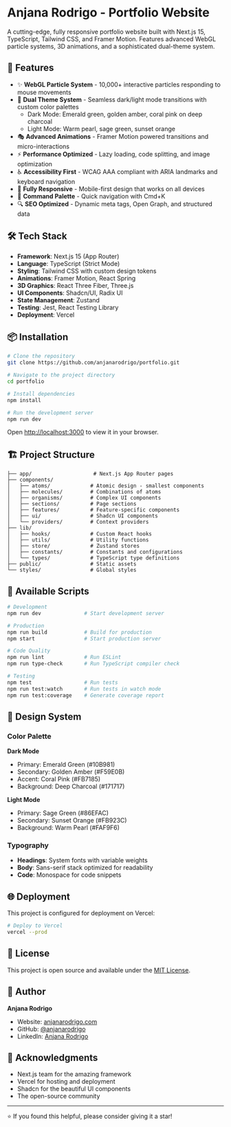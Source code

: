 # Anjana Rodrigo - Portfolio Website

A cutting-edge, fully responsive portfolio website built with Next.js 15, TypeScript, Tailwind CSS, and Framer Motion. Features advanced WebGL particle systems, 3D animations, and a sophisticated dual-theme system.

## 🚀 Features

- ✨ **WebGL Particle System** - 10,000+ interactive particles responding to mouse movements
- 🎨 **Dual Theme System** - Seamless dark/light mode transitions with custom color palettes
  - Dark Mode: Emerald green, golden amber, coral pink on deep charcoal
  - Light Mode: Warm pearl, sage green, sunset orange
- 🎭 **Advanced Animations** - Framer Motion powered transitions and micro-interactions
- ⚡ **Performance Optimized** - Lazy loading, code splitting, and image optimization
- ♿ **Accessibility First** - WCAG AAA compliant with ARIA landmarks and keyboard navigation
- 📱 **Fully Responsive** - Mobile-first design that works on all devices
- 🎯 **Command Palette** - Quick navigation with Cmd+K
- 🔍 **SEO Optimized** - Dynamic meta tags, Open Graph, and structured data

## 🛠️ Tech Stack

- **Framework**: Next.js 15 (App Router)
- **Language**: TypeScript (Strict Mode)
- **Styling**: Tailwind CSS with custom design tokens
- **Animations**: Framer Motion, React Spring
- **3D Graphics**: React Three Fiber, Three.js
- **UI Components**: Shadcn/UI, Radix UI
- **State Management**: Zustand
- **Testing**: Jest, React Testing Library
- **Deployment**: Vercel

## 📦 Installation

```bash
# Clone the repository
git clone https://github.com/anjanarodrigo/portfolio.git

# Navigate to the project directory
cd portfolio

# Install dependencies
npm install

# Run the development server
npm run dev
```

Open [http://localhost:3000](http://localhost:3000) to view it in your browser.

## 🏗️ Project Structure

```
├── app/                    # Next.js App Router pages
├── components/
│   ├── atoms/             # Atomic design - smallest components
│   ├── molecules/         # Combinations of atoms
│   ├── organisms/         # Complex UI components
│   ├── sections/          # Page sections
│   ├── features/          # Feature-specific components
│   ├── ui/                # Shadcn UI components
│   └── providers/         # Context providers
├── lib/
│   ├── hooks/             # Custom React hooks
│   ├── utils/             # Utility functions
│   ├── store/             # Zustand stores
│   ├── constants/         # Constants and configurations
│   └── types/             # TypeScript type definitions
├── public/                # Static assets
└── styles/                # Global styles
```

## 🧪 Available Scripts

```bash
# Development
npm run dev              # Start development server

# Production
npm run build            # Build for production
npm start                # Start production server

# Code Quality
npm run lint             # Run ESLint
npm run type-check       # Run TypeScript compiler check

# Testing
npm test                 # Run tests
npm run test:watch       # Run tests in watch mode
npm run test:coverage    # Generate coverage report
```

## 🎨 Design System

### Color Palette

**Dark Mode**
- Primary: Emerald Green (#10B981)
- Secondary: Golden Amber (#F59E0B)
- Accent: Coral Pink (#FB7185)
- Background: Deep Charcoal (#171717)

**Light Mode**
- Primary: Sage Green (#86EFAC)
- Secondary: Sunset Orange (#FB923C)
- Background: Warm Pearl (#FAF9F6)

### Typography

- **Headings**: System fonts with variable weights
- **Body**: Sans-serif stack optimized for readability
- **Code**: Monospace for code snippets

## 🌐 Deployment

This project is configured for deployment on Vercel:

```bash
# Deploy to Vercel
vercel --prod
```

## 📄 License

This project is open source and available under the [MIT License](LICENSE).

## 👤 Author

**Anjana Rodrigo**

- Website: [anjanarodrigo.com](https://anjanarodrigo.com)
- GitHub: [@anjanarodrigo](https://github.com/anjanarodrigo)
- LinkedIn: [Anjana Rodrigo](https://linkedin.com/in/anjanarodrigo)

## 🙏 Acknowledgments

- Next.js team for the amazing framework
- Vercel for hosting and deployment
- Shadcn for the beautiful UI components
- The open-source community

---

⭐ If you found this helpful, please consider giving it a star!
